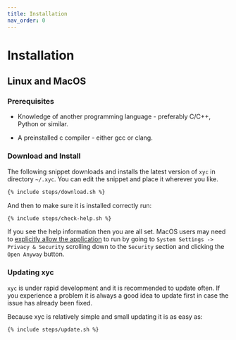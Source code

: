 ```yaml
---
title: Installation
nav_order: 0
---
```


# Installation

## Linux and MacOS

### Prerequisites

* Knowledge of another programming language - preferably C/C++, Python or similar.

* A preinstalled c compiler - either gcc or clang.

### Download and Install

The following snippet downloads and installs the latest version of `xyc` in
directory `~/.xyc`. You can edit the snippet and place it wherever you like.

```bash
{% include steps/download.sh %}
```

And then to make sure it is installed correctly run:

```bash
{% include steps/check-help.sh %}
```

If you see the help information then you are all set. MacOS users may need
to [explicitly allow the application](https://support.apple.com/en-us/102445)
to run by going to `System Settings -> Privacy & Security`
scrolling down to the `Security` section and clicking the `Open Anyway` button.

### Updating xyc

`xyc` is under rapid development and it is recommended to update often. If you
experience a problem it is always a good idea to update first in case the issue has
already been fixed.

Because xyc is relatively simple and small updating it is as easy as:

```bash
{% include steps/update.sh %}
```